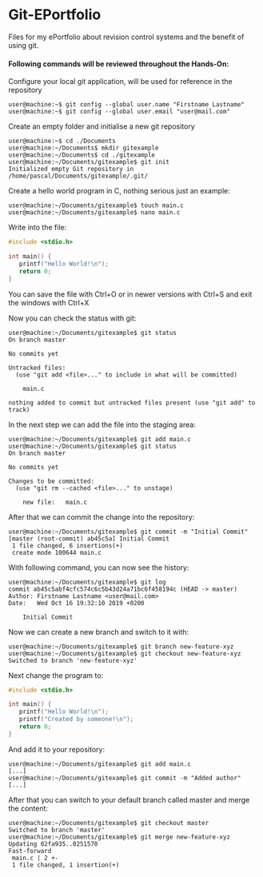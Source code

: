 # Git-EPortfolio

Files for my ePortfolio about revision control systems and the benefit of using git.

#### Following commands will be reviewed throughout the Hands-On:


Configure your local git application, will be used for reference in the repository

```console
user@machine:~$ git config --global user.name "Firstname Lastname"
user@machine:~$ git config --global user.email "user@mail.com"
```

Create an empty folder and initialise a new git repository
```console
user@machine:~$ cd ./Documents
user@machine:~/Documents$ mkdir gitexample
user@machine:~/Documents$ cd ./gitexample
user@machine:~/Documents/gitexample$ git init
Initialized empty Git repository in /home/pascal/Documents/gitexample/.git/
```

Create a hello world program in C, nothing serious just an example:
```console
user@machine:~/Documents/gitexample$ touch main.c
user@machine:~/Documents/gitexample$ nano main.c
```
Write into the file:
```c
#include <stdio.h>

int main() {
   printf("Hello World!\n");
   return 0;
}
```
You can save the file with Ctrl+O or in newer versions with Ctrl+S and exit the windows with Ctrl+X

Now you can check the status with git:
```console
user@machine:~/Documents/gitexample$ git status
On branch master

No commits yet

Untracked files:
  (use "git add <file>..." to include in what will be committed)

	main.c

nothing added to commit but untracked files present (use "git add" to track)
```

In the next step we can add the file into the staging area:
```console
user@machine:~/Documents/gitexample$ git add main.c
user@machine:~/Documents/gitexample$ git status
On branch master

No commits yet

Changes to be committed:
  (use "git rm --cached <file>..." to unstage)

	new file:   main.c
```

After that we can commit the change into the repository:
```console
user@machine:~/Documents/gitexample$ git commit -m "Initial Commit"
[master (root-commit) ab45c5a] Initial Commit
 1 file changed, 6 insertions(+)
 create mode 100644 main.c
```

With following command, you can now see the history:
```console
user@machine:~/Documents/gitexample$ git log
commit ab45c5abf4cfc574c6c5b43d24a71bc6f458194c (HEAD -> master)
Author: Firstname Lastname <user@mail.com>
Date:   Wed Oct 16 19:32:10 2019 +0200

    Initial Commit

```

Now we can create a new branch and switch to it with:
```console
user@machine:~/Documents/gitexample$ git branch new-feature-xyz
user@machine:~/Documents/gitexample$ git checkout new-feature-xyz
Switched to branch 'new-feature-xyz'
```

Next change the program to:
```c
#include <stdio.h>

int main() {
   printf("Hello World!\n");
   printf("Created by someone!\n");
   return 0;
}
```

And add it to your repository:
```console
user@machine:~/Documents/gitexample$ git add main.c
[...]
user@machine:~/Documents/gitexample$ git commit -m "Added author"
[...]
```

After that you can switch to your default branch called master and merge the content:
```console
user@machine:~/Documents/gitexample$ git checkout master
Switched to branch 'master'
user@machine:~/Documents/gitexample$ git merge new-feature-xyz
Updating 02fa935..0251570
Fast-forward
 main.c | 2 +-
 1 file changed, 1 insertion(+)
```
